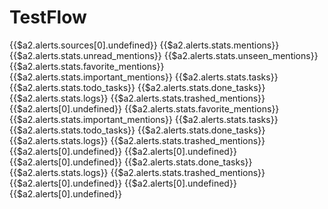 # TestFlow
{{$a2.alerts.sources[0].undefined}}
{{$a2.alerts.stats.mentions}}
{{$a2.alerts.stats.unread_mentions}}
{{$a2.alerts.stats.unseen_mentions}}
{{$a2.alerts.stats.favorite_mentions}}
{{$a2.alerts.stats.important_mentions}}
{{$a2.alerts.stats.tasks}}
{{$a2.alerts.stats.todo_tasks}}
{{$a2.alerts.stats.done_tasks}}
{{$a2.alerts.stats.logs}}
{{$a2.alerts.stats.trashed_mentions}}
{{$a2.alerts[0].undefined}}
{{$a2.alerts.stats.favorite_mentions}}
{{$a2.alerts.stats.important_mentions}}
{{$a2.alerts.stats.tasks}}
{{$a2.alerts.stats.todo_tasks}}
{{$a2.alerts.stats.done_tasks}}
{{$a2.alerts.stats.logs}}
{{$a2.alerts.stats.trashed_mentions}}
{{$a2.alerts[0].undefined}}
{{$a2.alerts[0].undefined}}{{$a2.alerts[0].undefined}}
{{$a2.alerts.stats.done_tasks}}
{{$a2.alerts.stats.logs}}
{{$a2.alerts.stats.trashed_mentions}}
{{$a2.alerts[0].undefined}}
{{$a2.alerts[0].undefined}}{{$a2.alerts[0].undefined}}
